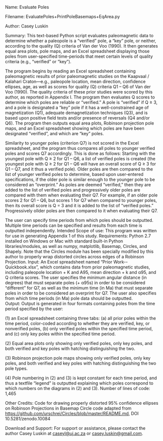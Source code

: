 Name:	Evaluate Poles

Filename:	EvaluatePoles+PrintPoleBasemaps+EqArea.py

Author:	Casey Luskin

Summary:	This text-based Python script evaluates paleomagnetic data to determine whether a paleopole is a “verified” pole, a “key” pole, or neither, according to the quality (Q) criteria of Van der Voo (1990). It then generates equal area plots, pole maps, and an Excel spreadsheet displaying those poles from user-specified time-periods that meet certain levels of quality criteria (e.g., “verified” or “key”).

The program begins by reading an Excel spreadsheet containing paleomagnetic results of prior paleomagnetic studies on the Kaapvaal / Kalahari Craton—e.g., paleopole location, mean direction, confidence ellipses, age, as well as scores for quality (Q) criteria Q1 – Q6 of Van der Voo (1990). The quality criteria of these prior studies were scored by this author, as reported in Appendix I. The program then evaluates Q scores to determine which poles are reliable or “verified.” A pole is “verified” if Q ≥ 3, and a pole is designated a “key” pole if it has a well-constrained age of magnetization (Q1), adequate demagnetization techniques (Q3), and is based upon positive field tests and/or presence of reversals (Q4 and/or Q6). The program then outputs equal area plots, Robinson projection pole maps, and an Excel spreadsheet showing which poles are have been designated “verified”, and which are “key” poles. 

Similarity to younger poles (criterion Q7) is not scored in the Excel spreadsheet, and the program thus compares all poles to younger verified poles and scores Q7 accordingly. This is done as follows: Starting with the youngest pole with Q ≥ 2 for Q1 – Q6, a list of verified poles is created (the youngest pole with Q ≥ 2 for Q1 – Q6 will have an overall score of Q ≥ 3 for Q1 – Q7, and it thus a verified pole). Older poles are then compared to the list of younger verified poles to determine, based upon user-entered specifications, if the older pole is similar enough to the younger pole to be considered an “overprint.” As poles are deemed “verified,” then they are added to the list of verified poles and progressively older poles are compared with them when evaluating their Q7. For example, if an older pole scores 2 for Q1 – Q6, but scores 1 for Q7 when compared to younger poles, then its overall score is Q = 3 and it is added to the list of “verified poles.” Progressively ollder poles are then compared to it when evaluating their Q7. 

The user can specify time periods from which poles should be outputted. Multiple time periods can be specified and results from each time is outputted independently.
Intended Scope of use: 	This program was written for use in generating Appendix 1 of this study.
Requirements:	Python 2.7 installed on Windows or Mac with standard built-in Python libraries/modules, as well as numpy, matplotlib, Basemap, Circles, and Shapely. Note that the Circles module has been specially modified by this author to properly wrap distorted circles across edges of a Robinson Projection. 
Input:	An Excel spreadsheet named “Prior Work--Quickbook.xlsx”, which contains data from prior paleomagnetic studies, including paleopole location + K and A95, mean direction + k and α95, and Q criteria scores. The user specifies the minimum angular distance (in degrees) that must separate poles (+ α95s) in order to be considered “different” for Q7, as well as the minimum time (in Ma) that must separate poles in order to be considered an overprint for Q7. The user also specifies from which time periods (in Ma) pole data should be outputted.  
Output:	Output is generated in four formats containing poles from the time period specified by the user: 

(1) an Excel spreadsheet containing three tabs: (a) all prior poles within the time period, color-coded according to whether they are verified, key, or nonverified poles, (b) only verified poles within the specified time period, and (c) only key poles within the specified time period. 

(2) Equal area plots only showing only verified poles, only key poles, and both verified and key poles with hatching distinguishing the two. 

(3) Robinson projection pole maps showing only verified poles, only key poles, and both verified and key poles with hatching distinguishing the two pole types. 

(4) Pole numbering in (2) and (3) is kept constant for each time period, and thus a textfile “legend” is outputted explaining which poles correspond to which numbers on the diagrams in (2) and (3). 
Number of lines of code:	1,465

Other Credits:	Code for drawing properly distorted 95% confidence ellipses on Robinson Projections in Basemap Circle code adapted from https://github.com/urschrei/Circles/blob/master/README.md, DOI 10.5281/zenodo.10084

Download and Support:	For support or assistance, please contact the author Casey Luskin at caseyl@uj.ac.za or casey.luskin@gmail.com.

